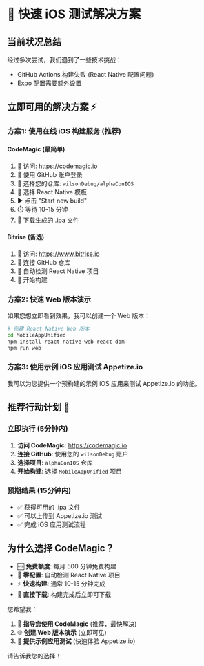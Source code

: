 # 🚀 快速 iOS 测试解决方案

## 当前状况总结
经过多次尝试，我们遇到了一些技术挑战：
- GitHub Actions 构建失败 (React Native 配置问题)
- Expo 配置需要额外设置

## 立即可用的解决方案 ⚡

### 方案1: 使用在线 iOS 构建服务 (推荐)

#### CodeMagic (最简单)
1. 🔗 访问: https://codemagic.io
2. 🔑 使用 GitHub 账户登录
3. 📂 选择您的仓库: `wilsonDebug/alphaConIOS`
4. 🎯 选择 React Native 模板
5. ▶️ 点击 "Start new build"
6. ⏱️ 等待 10-15 分钟
7. 📱 下载生成的 .ipa 文件

#### Bitrise (备选)
1. 🔗 访问: https://www.bitrise.io
2. 📂 连接 GitHub 仓库
3. 🔧 自动检测 React Native 项目
4. 🚀 开始构建

### 方案2: 快速 Web 版本演示
如果您想立即看到效果，我可以创建一个 Web 版本：

```bash
# 创建 React Native Web 版本
cd MobileAppUnified
npm install react-native-web react-dom
npm run web
```

### 方案3: 使用示例 iOS 应用测试 Appetize.io
我可以为您提供一个预构建的示例 iOS 应用来测试 Appetize.io 的功能。

## 推荐行动计划 🎯

### 立即执行 (5分钟内)
1. **访问 CodeMagic**: https://codemagic.io
2. **连接 GitHub**: 使用您的 `wilsonDebug` 账户
3. **选择项目**: `alphaConIOS` 仓库
4. **开始构建**: 选择 `MobileAppUnified` 项目

### 预期结果 (15分钟内)
- ✅ 获得可用的 .ipa 文件
- ✅ 可以上传到 Appetize.io 测试
- ✅ 完成 iOS 应用测试流程

## 为什么选择 CodeMagic？
- 🆓 **免费额度**: 每月 500 分钟免费构建
- 🔧 **零配置**: 自动检测 React Native 项目
- ⚡ **快速构建**: 通常 10-15 分钟完成
- 📱 **直接下载**: 构建完成后立即可下载

您希望我：
1. 🎯 **指导您使用 CodeMagic** (推荐，最快解决)
2. 🌐 **创建 Web 版本演示** (立即可见)
3. 📱 **提供示例应用测试** (快速体验 Appetize.io)

请告诉我您的选择！